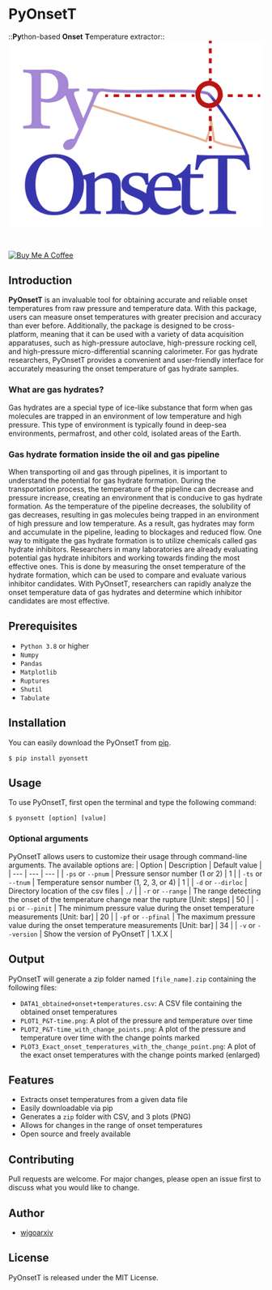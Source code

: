 # **PyOnsetT**
::**Py**thon-based **Onset** **T**emperature extractor::
![PyOnsetT LOGO](./LOGO.png)

<br> 

<a href="https://www.buymeacoffee.com/woojingo" target="_blank"><img src="https://cdn.buymeacoffee.com/buttons/v2/default-red.png" alt="Buy Me A Coffee" style="height: 40px !important;width: 120px !important;" ></a>

## **Introduction**
**PyOnsetT** is an invaluable tool for obtaining accurate and reliable onset temperatures from raw pressure and temperature data. With this package, users can measure onset temperatures with greater precision and accuracy than ever before. Additionally, the package is designed to be cross-platform, meaning that it can be used with a variety of data acquisition apparatuses, such as high-pressure autoclave, high-pressure rocking cell, and high-pressure micro-differential scanning calorimeter. For gas hydrate researchers, PyOnsetT provides a convenient and user-friendly interface for accurately measuring the onset temperature of gas hydrate samples.

### **What are gas hydrates?**
Gas hydrates are a special type of ice-like substance that form when gas molecules are trapped in an environment of low temperature and high pressure. This type of environment is typically found in deep-sea environments, permafrost, and other cold, isolated areas of the Earth. 

### **Gas hydrate formation inside the oil and gas pipeline**
When transporting oil and gas through pipelines, it is important to understand the potential for gas hydrate formation. During the transportation process, the temperature of the pipeline can decrease and pressure increase, creating an environment that is conducive to gas hydrate formation. As the temperature of the pipeline decreases, the solubility of gas decreases, resulting in gas molecules being trapped in an environment of high pressure and low temperature. As a result, gas hydrates may form and accumulate in the pipeline, leading to blockages and reduced flow. One way to mitigate the gas hydrate formation is to utilize chemicals called gas hydrate inhibitors. Researchers in many laboratories are already evaluating potential gas hydrate inhibitors and working towards finding the most effective ones. This is done by measuring the onset temperature of the hydrate formation, which can be used to compare and evaluate various inhibitor candidates. With PyOnsetT, researchers can rapidly analyze the onset temperature data of gas hydrates and determine which inhibitor candidates are most effective.

## **Prerequisites**
- `Python 3.8` or higher
- `Numpy`
- `Pandas`
- `Matplotlib`
- `Ruptures`
- `Shutil`
- `Tabulate`

## **Installation**
You can easily download the PyOnsetT from [pip](https://pip.pypa.io/en/stable/).
```
$ pip install pyonsett
```

## **Usage**
To use PyOnsetT, first open the terminal and type the following command:
```
$ pyonsett [option] [value]
```
### **Optional arguments**
PyOnsetT allows users to customize their usage through command-line arguments. The available options are:
| Option | Description | Default value |
| --- | --- | --- |
| `-ps` or `--pnum` | Pressure sensor number (1 or 2) | 1 |
| `-ts` or `--tnum` | Temperature sensor number (1, 2, 3, or 4) | 1 |
| `-d` or `--dirloc` | Directory location of the csv files | `./` |
| `-r` or `--range` | The range detecting the onset of the temperature change near the rupture [Unit: steps] | 50 |
| `-pi` or `--pinit` | The minimum pressure value during the onset temperature measurements [Unit: bar] | 20 |
| `-pf` or `--pfinal` | The maximum pressure value during the onset temperature measurements [Unit: bar] | 34 |
| `-v` or `--version` | Show the version of PyOnsetT | 1.X.X |

## **Output**
PyOnsetT will generate a zip folder named `[file_name].zip` containing the following files:
- `DATA1_obtained+onset+temperatures.csv`: A CSV file containing the obtained onset temperatures
- `PLOT1_P&T-time.png`: A plot of the pressure and temperature over time
- `PLOT2_P&T-time_with_change_points.png`: A plot of the pressure and temperature over time with the change points marked
- `PLOT3_Exact_onset_temperatures_with_the_change_point.png`: A plot of the exact onset temperatures with the change points marked (enlarged)

## **Features**
- Extracts onset temperatures from a given data file
- Easily downloadable via pip
- Generates a `zip` folder with CSV, and 3 plots (PNG)
- Allows for changes in the range of onset temperatures
- Open source and freely available

## **Contributing**
Pull requests are welcome. For major changes, please open an issue first to discuss what you would like to change.

## **Author**
- [wjgoarxiv](https://github.com/wjgoarxiv)

## **License**
PyOnsetT is released under the MIT License.
